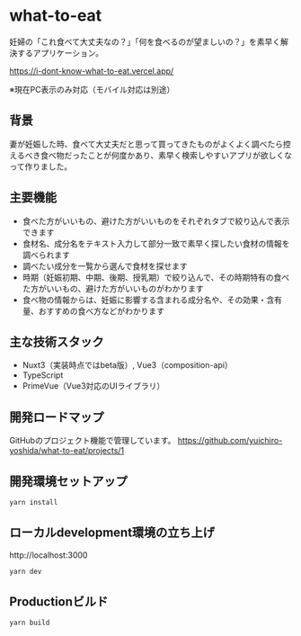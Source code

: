 # what-to-eat
妊婦の「これ食べて大丈夫なの？」「何を食べるのが望ましいの？」を素早く解決するアプリケーション。

https://i-dont-know-what-to-eat.vercel.app/

※現在PC表示のみ対応（モバイル対応は別途）

## 背景
妻が妊娠した時、食べて大丈夫だと思って買ってきたものがよくよく調べたら控えるべき食べ物だったことが何度かあり、素早く検索しやすいアプリが欲しくなって作りました。

## 主要機能
- 食べた方がいいもの、避けた方がいいものをそれぞれタブで絞り込んで表示できます
- 食材名、成分名をテキスト入力して部分一致で素早く探したい食材の情報を調べられます
- 調べたい成分を一覧から選んで食材を探せます
- 時期（妊娠初期、中期、後期、授乳期）で絞り込んで、その時期特有の食べた方がいいもの、避けた方がいいものがわかります
- 食べ物の情報からは、妊娠に影響する含まれる成分名や、その効果・含有量、おすすめの食べ方などがわかります

## 主な技術スタック
- Nuxt3（実装時点ではbeta版）, Vue3（composition-api）
- TypeScript
- PrimeVue（Vue3対応のUIライブラリ）

## 開発ロードマップ
GitHubのプロジェクト機能で管理しています。
https://github.com/yuichiro-yoshida/what-to-eat/projects/1

## 開発環境セットアップ

```bash
yarn install
```

## ローカルdevelopment環境の立ち上げ

http://localhost:3000

```bash
yarn dev
```

## Productionビルド

```bash
yarn build
```
